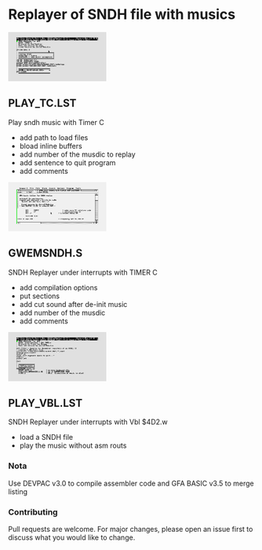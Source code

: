 # Replayer of SNDH file with musics

<img src="https://github.com/NoExtra-Team/Samples/blob/master/MUSIC/MYM_V161/SOURCE/GFA/PLAY_TC.png" width="200" height="100"/><br>
## PLAY_TC.LST
Play sndh music with Timer C<br>
- add path to load files<br>
- bload inline buffers<br>
- add number of the musdic to replay<br>
- add sentence to quit program<br>
- add comments<br>

<img src="https://github.com/NoExtra-Team/Samples/blob/master/MUSIC/MYM_V161/SOURCE/GFA/PLAYER.ASM/GWEMSNDH.png" width="200" height="100"/><br>
## GWEMSNDH.S
SNDH Replayer under interrupts with TIMER C<br>
- add compilation options<br>
- put sections<br>
- add cut sound after de-init music<br>
- add number of the musdic<br>
- add comments<br>

<img src="https://github.com/NoExtra-Team/Samples/blob/master/MUSIC/MYM_V161/SOURCE/GFA/PLAY_VBL.png" width="200" height="100"/><br>
## PLAY_VBL.LST
SNDH Replayer under interrupts with Vbl $4D2.w<br>
- load a SNDH file<br>
- play the music without asm routs<br>

### Nota
Use DEVPAC v3.0 to compile assembler code and GFA BASIC v3.5 to merge listing

### Contributing
Pull requests are welcome. For major changes, please open an issue first to discuss what you would like to change.